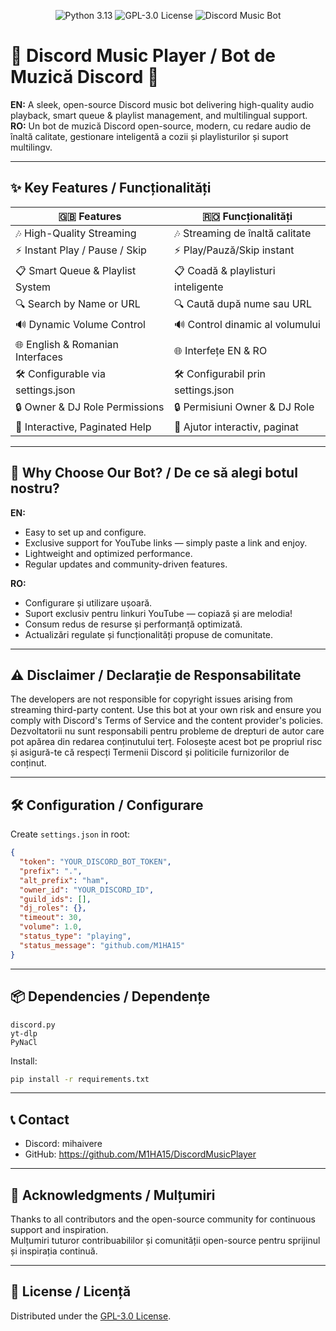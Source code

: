 <p align="center">
  <img src="https://img.shields.io/badge/Python-3.13-blue.svg" alt="Python 3.13"/>
  <img src="https://img.shields.io/badge/License-GPLv3-green.svg" alt="GPL-3.0 License"/>
  <img src="https://img.shields.io/badge/Discord-Music%20Bot-purple.svg" alt="Discord Music Bot"/>
</p>

# 🎵 Discord Music Player / Bot de Muzică Discord 🎵

**EN:** A sleek, open-source Discord music bot delivering high-quality audio playback, smart queue & playlist management, and multilingual support.  
**RO:** Un bot de muzică Discord open-source, modern, cu redare audio de înaltă calitate, gestionare inteligentă a cozii și playlisturilor și suport multilingv.

---

## ✨ Key Features / Funcționalități

| 🇬🇧 **Features**                       | 🇷🇴 **Funcționalități**                 |
|---------------------------------------|----------------------------------------|
| 🎶 High-Quality Streaming             | 🎶 Streaming de înaltă calitate        |
| ⚡ Instant Play / Pause / Skip        | ⚡ Play/Pauză/Skip instant             |
| 📋 Smart Queue & Playlist System      | 📋 Coadă & playlisturi inteligente     |
| 🔍 Search by Name or URL              | 🔍 Caută după nume sau URL             |
| 🔊 Dynamic Volume Control             | 🔊 Control dinamic al volumului        |
| 🌐 English & Romanian Interfaces      | 🌐 Interfețe EN & RO                   |
| 🛠️ Configurable via settings.json     | 🛠️ Configurabil prin settings.json    |
| 🔒 Owner & DJ Role Permissions        | 🔒 Permisiuni Owner & DJ Role          |
| 📖 Interactive, Paginated Help        | 📖 Ajutor interactiv, paginat          |

---

## 🌟 Why Choose Our Bot? / De ce să alegi botul nostru?

**EN:**  
- Easy to set up and configure.  
- Exclusive support for YouTube links — simply paste a link and enjoy.  
- Lightweight and optimized performance.  
- Regular updates and community-driven features.  

**RO:**  
- Configurare și utilizare ușoară.  
- Suport exclusiv pentru linkuri YouTube — copiază și are melodia!  
- Consum redus de resurse și performanță optimizată.  
- Actualizări regulate și funcționalități propuse de comunitate.  

---

## ⚠️ Disclaimer / Declarație de Responsabilitate

The developers are not responsible for copyright issues arising from streaming third-party content. Use this bot at your own risk and ensure you comply with Discord's Terms of Service and the content provider's policies.  
Dezvoltatorii nu sunt responsabili pentru probleme de drepturi de autor care pot apărea din redarea conținutului terț. Folosește acest bot pe propriul risc și asigură-te că respecți Termenii Discord și politicile furnizorilor de conținut.

---

## 🛠️ Configuration / Configurare

Create `settings.json` in root:

```json
{
  "token": "YOUR_DISCORD_BOT_TOKEN",
  "prefix": ".",
  "alt_prefix": "ham",
  "owner_id": "YOUR_DISCORD_ID",
  "guild_ids": [],
  "dj_roles": {},
  "timeout": 30,
  "volume": 1.0,
  "status_type": "playing",
  "status_message": "github.com/M1HA15"
}
```

---

## 📦 Dependencies / Dependențe

```
discord.py
yt-dlp
PyNaCl
```

Install:

```bash
pip install -r requirements.txt
```

---

## 📞 Contact

- Discord: mihaivere  
- GitHub: https://github.com/M1HA15/DiscordMusicPlayer  

---

## 🙏 Acknowledgments / Mulțumiri

Thanks to all contributors and the open-source community for continuous support and inspiration.  
Mulțumiri tuturor contribuabililor și comunității open-source pentru sprijinul și inspirația continuă.

---

## 📝 License / Licență

Distributed under the [GPL-3.0 License](https://github.com/M1HA15/DiscordMusicPlayer/blob/main/LICENSE).  

